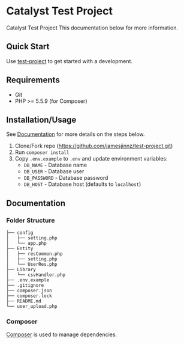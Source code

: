 # Catalyst Test Project

Catalyst Test Project
This documentation below for more information.

## Quick Start

Use [test-project](https://github.com/jamesjinnz/test-project.git) to get started with a development.

## Requirements

* Git
* PHP >= 5.5.9 (for Composer)

## Installation/Usage

See [Documentation](#documentation) for more details on the steps below.

1. Clone/Fork repo (https://github.com/jamesjinnz/test-project.git)
2. Run `composer install`
3. Copy `.env.example` to `.env` and update environment variables:
    * `DB_NAME` - Database name
    * `DB_USER` - Database user
    * `DB_PASSWORD` - Database password
    * `DB_HOST` - Database host (defaults to `localhost`)

## Documentation

### Folder Structure

```
├── config
│   ├── setting.php
│   └── app.php
├── Entity
│   ├── resCommon.php
│   ├── setting.php
│   └── UserRes.php
├── Library
│   └── csvHandler.php
├── .env.example
├── .gitignore
├── composer.json
├── composer.lock
├── README.md
└── user_upload.php
```
### Composer
[Composer](http://getcomposer.org) is used to manage dependencies.
